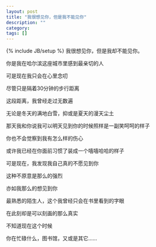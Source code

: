 ```yaml
---
layout: post
title: "我很想见你，但是我不能见你"
description: ""
category: 
tags: []
---
```

{% include JB/setup %}
我很想见你，但是我却不能见你。

你是我在哈尔滨这座城市里感到最亲切的人

可是现在我只会在心里念叨

尽管只是隔着30分钟的步行距离

这段距离，我曾经走过无数遍

无论是冬天的满地白雪，抑或是夏天的漫天尘土

那天我和你说我可以明天见到你的时候照样是一副笑呵呵的样子

你也不会觉察到我有怎么样的伤心

或许我已经在你面前习惯了装成一个嘻嘻哈哈的样子

可是现在，我发现我自己真的不愿见到你

这种不原意是那么的强烈

亦如我那么的想见到你

最熟悉的陌生人，这个我曾经只会在书里看到的字眼

在此刻却是可以刻画的那么真实

不知道现在这个时候

你在忙碌什么，图书馆，又或是其它……
